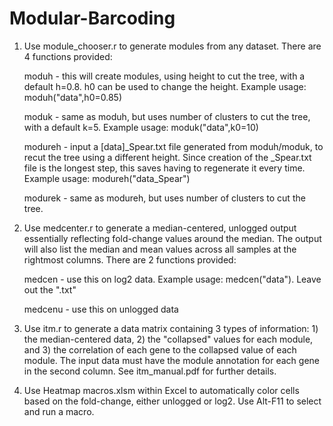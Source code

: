 # Modular-Barcoding

1. Use module_chooser.r to generate modules from any dataset. There are 4 functions provided:

     moduh - this will create modules, using height to cut the tree, with a default h=0.8. h0 can be used to change the height. Example usage: moduh("data",h0=0.85)
  
     moduk - same as moduh, but uses number of clusters to cut the tree, with a default k=5. Example usage: moduk("data",k0=10)
  
     modureh - input a [data]_Spear.txt file generated from moduh/moduk, to recut the tree using a different height. Since creation of the _Spear.txt file is the longest step, this saves having to regenerate it every time. Example usage: modureh("data_Spear")
  
     modurek - same as modureh, but uses number of clusters to cut the tree.

2. Use medcenter.r to generate a median-centered, unlogged output essentially reflecting fold-change values around the median. The output will also list the median and mean values across all samples at the rightmost columns. There are 2 functions provided:

     medcen - use this on log2 data. Example usage: medcen("data"). Leave out the ".txt"

     medcenu - use this on unlogged data

4. Use itm.r to generate a data matrix containing 3 types of information: 1) the median-centered data, 2) the "collapsed" values for each module, and 3) the correlation of each gene to the collapsed value of each module. The input data must have the module annotation for each gene in the second column. See itm_manual.pdf for further details.

5. Use Heatmap macros.xlsm within Excel to automatically color cells based on the fold-change, either unlogged or log2. Use Alt-F11 to select and run a macro.
